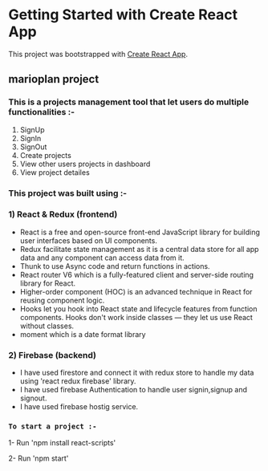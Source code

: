 # Getting Started with Create React App

This project was bootstrapped with [Create React App](https://github.com/facebook/create-react-app).

## marioplan project

### This is a projects management tool that let users do multiple functionalities :-

1) SignUp 
2) SignIn
3) SignOut
4) Create projects
5) View other users projects in dashboard
6) View project detailes


### This project was built using :-

### 1) React & Redux (frontend)

- React is a free and open-source front-end JavaScript library for building user interfaces based on UI components. 
- Redux facilitate state management as it is a central data store for all app data and any component can access data from it.
- Thunk to use Async code and return functions in actions.
- React router V6 which is a fully-featured client and server-side routing library for React.
- Higher-order component (HOC) is an advanced technique in React for reusing component logic. 
- Hooks let you hook into React state and lifecycle features from function components. Hooks don't work inside classes — they let us use React without classes. 
- moment which is a date format library

### 2) Firebase (backend)

- I have used firestore and connect it with redux store to handle my data using 'react redux firebase' library.
- I have used firebase Authentication to handle user signin,signup and signout.
- I have used firebase hostig service.

### `To start a project :-` 

1- Run 'npm install react-scripts'

2- Run 'npm start'
